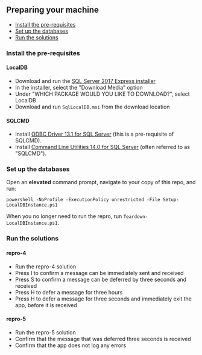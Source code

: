 ## Preparing your machine

- [Install the pre-requisites](#install-the-pre-requisites)
- [Set up the databases](#set-up-the-databases)
- [Run the solutions](#run-the-solutions)

### Install the pre-requisites
   
#### LocalDB

* Download and run the [SQL Server 2017 Express installer](https://www.microsoft.com/en-us/sql-server/sql-server-editions-express)
* In the installer, select the "Download Media" option
* Under "WHICH PACKAGE WOULD YOU LIKE TO DOWNLOAD?", select LocalDB
* Download and run `SqlLocalDB.msi` from the download location

#### SQLCMD

* Install [ODBC Driver 13.1 for SQL Server](https://www.microsoft.com/en-us/download/details.aspx?id=53339) (this is a pre-requisite of SQLCMD).
* Install [Command Line Utilities 14.0 for SQL Server](https://www.microsoft.com/en-us/download/details.aspx?id=53591) (often referred to as "SQLCMD").

### Set up the databases

Open an **elevated** command prompt, navigate to your copy of this repo, and run:

```Batchfile
powershell -NoProfile -ExecutionPolicy unrestricted -File Setup-LocalDBInstance.ps1
```

When you no longer need to run the repro, run `Teardown-LocalDBInstance.ps1`.

### Run the solutions

#### repro-4

- Run the repro-4 solution
- Press I to confirm a message can be immediately sent and received
- Press S to confirm a message can be deferred by three seconds and received
- Press H to defer a message for three hours
- Press H to defer a message for three seconds and immediately exit the app, before it is received

#### repro-5

- Run the repro-5 solution
- Confirm that the message that was deferred three seconds is received
- Confirm that the app does not log any errors
